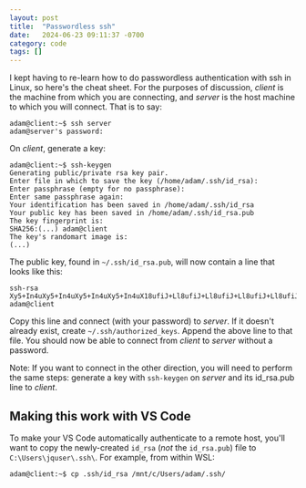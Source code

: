 ```yaml
---
layout: post
title:  "Passwordless ssh"
date:   2024-06-23 09:11:37 -0700
category: code
tags: []
---
```


I kept having to re-learn how to do passwordless authentication with ssh in Linux, so here's the cheat sheet. For the purposes of discussion, _client_ is the machine from which you are connecting, and _server_ is the host machine to which you will connect. That is to say:

```
adam@client:~$ ssh server
adam@server's password:
```

On _client_, generate a key:

```
adam@client:~$ ssh-keygen
Generating public/private rsa key pair.
Enter file in which to save the key (/home/adam/.ssh/id_rsa):
Enter passphrase (empty for no passphrase):
Enter same passphrase again:
Your identification has been saved in /home/adam/.ssh/id_rsa
Your public key has been saved in /home/adam/.ssh/id_rsa.pub
The key fingerprint is:
SHA256:(...) adam@client
The key's randomart image is:
(...)
```

The public key, found in `~/.ssh/id_rsa.pub`, will now contain a line that looks like this:

```
ssh-rsa Xy5+In4uXy5+In4uXy5+In4uXy5+In4uX18ufiJ+Ll8ufiJ+Ll8ufiJ+Ll8ufiJ+Ll8ufiJ+Ll8ufiJ+Ll8ufiJ+Ll8ufiJ+Ll8ufiJ+Ll8ufiJ+Ll8ufiJ+Ll8ufiJ+Ll9fLn4ifi5fLn4ifi5fLn4ifi5fLn4ifi5fCl8ufiJ+Ll8ufiJ+Ll8ufiJ+Ll8ufiJ+Ll9fLn4ifi5fLn4ifi5fLn4ifi5fLn4ifi5fICBOb3RoaW5nIHRvIHNlZSBoZXJlICBfLn4ifi5fLn4ifi5fLn4ifi5fLn4ifi5fXy5+In4uXy5+In4uXy5+In4uXy5+In4uXwpfLn4ifi5fLn4ifi5fLn4ifi5fLn4ifi5fXy5+In4uXy5+In4uXy5+In4uXy5+In4uXy5+In4uXy5+In4uXy5+In4uXy5+In4uXy5+In4uXy5+In4uXy5+In4uXy5+In4uX18ufiJ+Ll8ufiJ+Ll8ufiJ+Ll8ufiJ+Ll8K adam@client
```

Copy this line and connect (with your password) to _server_. If it doesn't already exist, create `~/.ssh/authorized_keys`. Append the above line to that file. You should now be able to connect from _client_ to _server_ without a password.

Note: If you want to connect in the other direction, you will need to perform the same steps: generate a key with `ssh-keygen` on _server_ and its id\_rsa.pub line to _client_.

## Making this work with VS Code
To make your VS Code automatically authenticate to a remote host, you'll want to copy the newly-created `id_rsa` (_not_ the `id_rsa.pub`) file to `C:\Users\jquser\.ssh\`. For example, from within WSL:

```bash
adam@client:~$ cp .ssh/id_rsa /mnt/c/Users/adam/.ssh/
```
